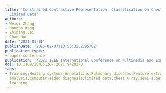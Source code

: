 ```yaml
---
title: 'Constrained Contrastive Representation: Classification On Chest X-Rays With
  Limited Data'
authors:
- Weiqi Zhang
- Hongbo Wang
- Zhiping Lai
- Chao Hou
date: '2021-01-01'
publishDate: '2025-02-07T13:55:32.289578Z'
publication_types:
- paper-conference
publication: '*2021 IEEE International Conference on Multimedia and Expo (ICME)*'
doi: 10.1109/ICME51207.2021.9428273
tags:
- Training;Heating systems;Annotations;Pulmonary diseases;Feature extraction;Lesions;Task
  analysis;Computer-aided diagnosis;limited data;chest X-ray;semi-supervised learning;contrastive
  learning
---
```

